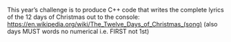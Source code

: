 This year’s challenge is to produce C++ code that writes the complete lyrics of the 12 days of Christmas out to the console: https://en.wikipedia.org/wiki/The_Twelve_Days_of_Christmas_(song) 
(also days MUST words no numerical i.e. FIRST not 1st)